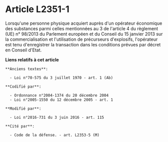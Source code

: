 # Article L2351-1

Lorsqu'une personne physique acquiert auprès d'un opérateur économique des substances parmi celles mentionnées au 3 de
l'article 4 du règlement (UE) n° 98/2013 du Parlement européen et du Conseil du 15 janvier 2013 sur la commercialisation et
l'utilisation de précurseurs d'explosifs, l'opérateur est tenu d'enregistrer la transaction dans les conditions prévues par
décret en Conseil d'Etat.

**Liens relatifs à cet article**

	**Anciens textes**:

	  - Loi n°70-575 du 3 juillet 1970 - art. 1 (Ab)

	**Codifié par**:

	  - Ordonnance n°2004-1374 du 20 décembre 2004
	  - Loi n°2005-1550 du 12 décembre 2005 - art. 1

	**Modifié par**:

	  - Loi n°2016-731 du 3 juin 2016 - art. 115

	**Cité par**:

	  - Code de la défense. - art. L2353-5 (M)
